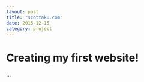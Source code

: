 ```yaml
---
layout: post
title: "scottaku.com"
date: 2015-12-15
category: project
---
```


# Creating my first website!

...
